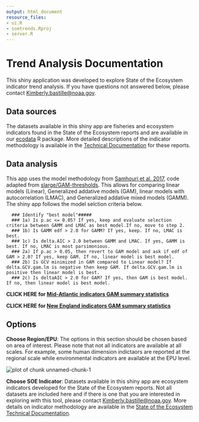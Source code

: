 ```yaml
---
output: html_document
resource_files:
- ui.R
- soetrends.Rproj
- server.R
---
```

# Trend Analysis Documentation


This shiny application was developed to explore State of the Ecosystem indicator trend analysis. If you have questions not answered below, please contact Kimberly.bastille@noaa.gov.

## Data sources
The datasets available in this shiny app are fisheries and ecosystem indicators found in the State of the Ecosystem reports and are available in our [ecodata](https://github.com/NOAA-EDAB/ecodata) R package. More detailed descriptions of the indicator methodology is available in the [Technical Documentation](https://noaa-edab.github.io/tech-doc/) for these reports. 

## Data analysis

This app uses the model methodology from [Samhouri et al. 2017](https://esajournals.onlinelibrary.wiley.com/doi/full/10.1002/ecs2.1860), code adapted from [slarge/GAM-thresholds](https://github.com/slarge/GAM-thresholds/blob/master/gamThresholds_final_KA_2016.10.19.R). This allows for comparing linear models (Linear), Generalized addative models (GAM), linear models with autocorrelation (LMAC), and Generalized addative mixed models (GAMM). The shiny app follows the model selction criteria below. 


      ### Identify "best model"#####
      ### 1a) Is p.ac <= 0.05? If yes, keep and evaluate selection criteria between GAMM and LMAC as best model.If no, move to step 2.
      ### 1b) Is GAMM edf > 2.0 for GAMM? If yes, keep. If no, LMAC is best.
      ### 1c) Is delta.AIC > 2.0 between GAMM and LMAC. If yes, GAMM is best. If no, LMAC is most parsimonious.
      ### 2a) If p.ac > 0.05, then revert to GAM model and ask if edf of GAM > 2.0? If yes, keep GAM. If no, linear model is best model.
      ### 2b) Is GCV minimized in GAM compared to Linear model? If delta.GCV.gam.lm is negative then keep GAM. If delta.GCV.gam.lm is positive then linear model is best.
      ### 2c) Is deltaAIC > 2.0 for GAM? If yes, then GAM is best model. If no, then linear model is best model.


 **CLICK HERE for [Mid-Atlantic indicators GAM summary statistics](https://noaa-edab.github.io/soetrends/stat_summary_MA)**

 **CLICK HERE for [New England indicators GAM summary statistics](https://noaa-edab.github.io/soetrends/stat_summary_NE)**

## Options
**Choose Region/EPU**: The options in this section should be chosen based on area of interest. Please note that not all indicators are available at all scales. For example, some human dimension indictaors are reported at the regional scale while environmental indicators are available at the EPU level. 

![plot of chunk unnamed-chunk-1](C:/Users/kimberly.bastille/Desktop/Rgghhh/soetrends/images/EPU_Designations_Map.jpg)

**Choose SOE Indicator**: Datasets available in this shiny app are ecosystem indicators developed for the State of the Ecosystem reports. Not all datasets are included here and if there is one that you are interested in exploring with this tool, please contact Kimberly.bastille@noaa.gov. More details on indicator methodology are available in the [State of the Ecosystem Technical Documentation](https://noaa-edab.github.io/tech-doc/). 




